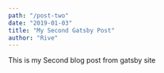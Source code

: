 ```yaml
---
path: "/post-two"
date: "2019-01-03"
title: "My Second Gatsby Post"
author: "Rive"
---
```


This is my Second blog post from gatsby site